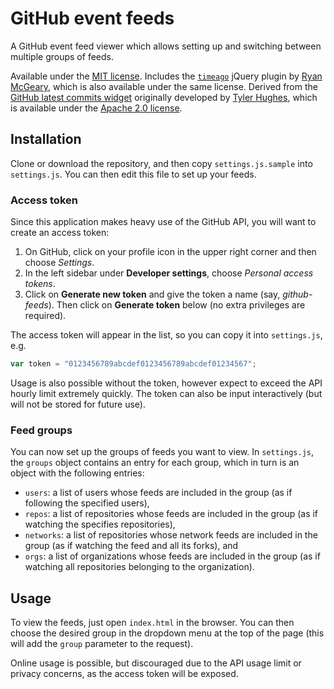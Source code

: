# GitHub event feeds

A GitHub event feed viewer which allows setting up and switching between multiple groups of feeds.

Available under the [MIT license](LICENSE). Includes the [`timeago`](https://github.com/rmm5t/jquery-timeago) jQuery plugin by [Ryan McGeary](https://github.com/rmm5t), which is also available under the same license. Derived from the [GitHub latest commits widget](https://github.com/TylerLH/github-latest-commits-widget) originally developed by [Tyler Hughes](https://github.com/TylerLH), which is available under the [Apache 2.0 license](NOTICE.md).

## Installation

Clone or download the repository, and then copy `settings.js.sample` into `settings.js`. You can then edit this file to set up your feeds.

### Access token

Since this application makes heavy use of the GitHub API, you will want to create an access token:

1. On GitHub, click on your profile icon in the upper right corner and then choose *Settings*.
2. In the left sidebar under **Developer settings**, choose *Personal access tokens*.
3. Click on **Generate new token** and give the token a name (say, *github-feeds*). Then click on **Generate token** below (no extra privileges are required).

The access token will appear in the list, so you can copy it into `settings.js`, e.g.
```js
var token = "0123456789abcdef0123456789abcdef01234567";
```

Usage is also possible without the token, however expect to exceed the API hourly limit extremely quickly. The token can also be input interactively (but will not be stored for future use).

### Feed groups

You can now set up the groups of feeds you want to view. In `settings.js`, the `groups` object contains an entry for each group, which in turn is an object with the following entries:
* `users`: a list of users whose feeds are included in the group (as if following the specified users),
* `repos`: a list of repositories whose feeds are included in the group (as if watching the specifies repositories),
* `networks`: a list of repositories whose network feeds are included in the group (as if watching the feed and all its forks), and
* `orgs`: a list of organizations whose feeds are included in the group (as if watching all repositories belonging to the organization).

## Usage

To view the feeds, just open `index.html` in the browser. You can then choose the desired group in the dropdown menu at the top of the page (this will add the `group` parameter to the request).

Online usage is possible, but discouraged due to the API usage limit or privacy concerns, as the access token will be exposed.
